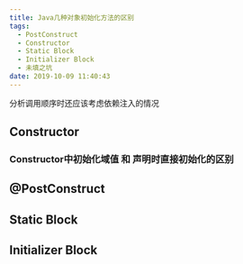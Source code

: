 ```yaml
---
title: Java几种对象初始化方法的区别
tags:
  - PostConstruct
  - Constructor
  - Static Block
  - Initializer Block
  - 未填之坑
date: 2019-10-09 11:40:43
---
```


分析调用顺序时还应该考虑依赖注入的情况

## Constructor

### Constructor中初始化域值 和 声明时直接初始化的区别


## @PostConstruct

## Static Block

## Initializer Block
